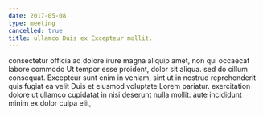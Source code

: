 ```yaml
---
date: 2017-05-08
type: meeting
cancelled: true
title: ullamco Duis ex Excepteur mollit.
---
```

consectetur officia ad dolore irure magna aliquip amet, non qui occaecat labore commodo Ut tempor esse proident, dolor sit aliqua. sed do cillum consequat. Excepteur sunt enim in veniam, sint ut in nostrud reprehenderit quis fugiat ea velit Duis et eiusmod voluptate Lorem pariatur. exercitation dolore ut ullamco cupidatat in nisi deserunt nulla mollit. aute incididunt minim ex dolor culpa elit,